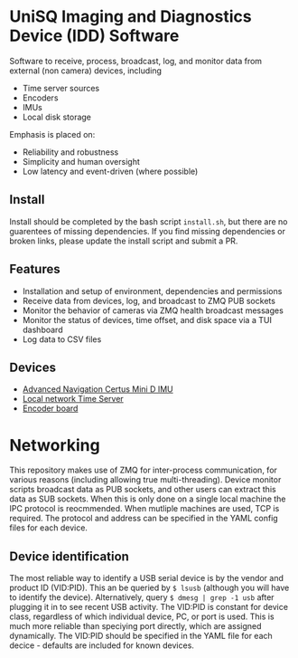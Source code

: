 # UniSQ Imaging and Diagnostics Device (IDD) Software

Software to receive, process, broadcast, log, and monitor data from external (non camera) devices, including
- Time server sources
- Encoders
- IMUs
- Local disk storage

Emphasis is placed on:
- Reliability and robustness
- Simplicity and human oversight
- Low latency and event-driven (where possible)

## Install
Install should be completed by the bash script `install.sh`, but there are no guarentees of missing dependencies.
If you find missing dependencies or broken links, please update the install script and submit a PR.

## Features
- Installation and setup of environment, dependencies and permissions
- Receive data from devices, log, and broadcast to ZMQ PUB sockets
- Monitor the behavior of cameras via ZMQ health broadcast messages
- Monitor the status of devices, time offset, and disk space via a TUI dashboard
- Log data to CSV files

## Devices
- [Advanced Navigation Certus Mini D IMU](docs/certus.md)
- [Local network Time Server](docs/ntp.md)
- [Encoder board](docs/encoder.md)

# Networking
This repository makes use of ZMQ for inter-process communication, for various reasons (including allowing true multi-threading).
Device monitor scripts broadcast data as PUB sockets, and other users can extract this data as SUB sockets.
When this is only done on a single local machine the IPC protocol is reocmmended.
When mutliple machines are used, TCP is required.
The protocol and address can be specified in the YAML config files for each device.

## Device identification
The most reliable way to identify a USB serial device is by the vendor and product ID (VID:PID).
This an be queried by `$ lsusb` (although you will have to identify the device).
Alternatively, query `$ dmesg | grep -1 usb` after plugging it in to see recent USB activity.
The VID:PID is constant for device class, regardless of which individual device, PC, or port is used.
This is much more reliable than speciying port directly, which are assigned dynamically.
The VID:PID should be specified in the YAML file for each decice - defaults are included for known devices.
